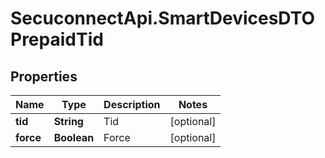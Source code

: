 # SecuconnectApi.SmartDevicesDTOPrepaidTid

## Properties
Name | Type | Description | Notes
------------ | ------------- | ------------- | -------------
**tid** | **String** | Tid | [optional] 
**force** | **Boolean** | Force | [optional] 



